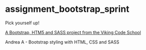 assignment_bootstrap_sprint
===========================

Pick yourself up!

[A Bootstrap, HTM5 and SASS project from the Viking Code School](http://www.vikingcodeschool.com)

Andrea A - Bootstrap styling with HTML, CSS and SASS
